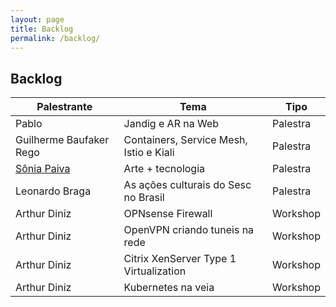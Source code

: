 ```yaml
---
layout: page
title: Backlog
permalink: /backlog/
---
```


## Backlog

| Palestrante                                    | Tema                                             | Tipo     |
| ---------------------------------------------- | ------------------------------------------------ | -------- |
| Pablo                                          | Jandig e AR na Web                               | Palestra |
| Guilherme Baufaker Rego                        | Containers, Service Mesh, Istio e Kiali          | Palestra |
| [Sônia Paiva](https://www.facebook.com/ltcunb) | Arte + tecnologia                                | Palestra |
| Leonardo Braga                                 | As ações culturais do Sesc no Brasil             | Palestra |
| Arthur Diniz                                 | OPNsense Firewall             | Workshop |
| Arthur Diniz                                 | OpenVPN criando tuneis na rede        | Workshop |
| Arthur Diniz                                 | Citrix XenServer Type 1 Virtualization             | Workshop |
| Arthur Diniz                                 | Kubernetes na veia             | Workshop |